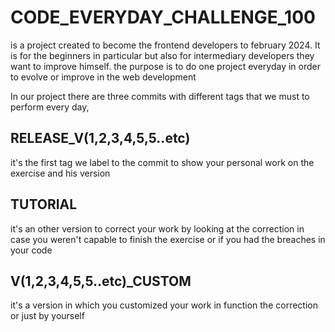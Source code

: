 # CODE_EVERYDAY_CHALLENGE_100 
is a project created to become the frontend developers to february 2024. It is for the beginners in particular but also for intermediary developers they want to improve himself. 
the purpose is to do one project everyday in order to evolve or improve in the web development

In our project there are three commits with different tags that we must to perform every day,

## RELEASE_V(1,2,3,4,5,5..etc)
 it's the first tag we label to the commit to show your personal work on the exercise and his version 

## TUTORIAL 
it's an other version to correct your work by looking at the correction in case you weren't capable to finish the exercise or if you had the breaches in your code

## V(1,2,3,4,5,5..etc)_CUSTOM  
it's a version in which you customized your work in function the correction or just by yourself

